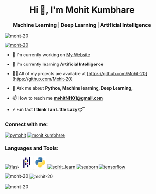 <h1 align="center">Hi 👋, I'm Mohit Kumbhare</h1>
<h3 align="center">Machine Learning | Deep Learning | Artificial Intelligence</h3>

<p align="left"> <img src="https://komarev.com/ghpvc/?username=mohit-20&label=Profile%20views&color=0e75b6&style=flat" alt="mohit-20" /> </p>

<p align="left"> <a href="https://github.com/ryo-ma/github-profile-trophy"><img src="https://github-profile-trophy.vercel.app/?username=mohit-20" alt="mohit-20" /></a> </p>

- 🔭 I’m currently working on [My Website](https://github.com/Mohit-20/mojofolio)

- 🌱 I’m currently learning **Artificial Intelligence**

- 👨‍💻 All of my projects are available at [https://github.com/Mohit-20](https://github.com/Mohit-20)

- 💬 Ask me about **Python, Machine learning, Deep Learning,**

- 📫 How to reach me **mohitNH01@gmail.com**

- ⚡ Fun fact **I think I an Little Lazy 😴**

<h3 align="left">Connect with me:</h3>
<p align="left">
<a href="https://twitter.com/pymohit" target="blank"><img align="center" src="https://raw.githubusercontent.com/rahuldkjain/github-profile-readme-generator/master/src/images/icons/Social/twitter.svg" alt="pymohit" height="30" width="40" /></a>
<a href="https://linkedin.com/in/mohit kumbhare" target="blank"><img align="center" src="https://raw.githubusercontent.com/rahuldkjain/github-profile-readme-generator/master/src/images/icons/Social/linked-in-alt.svg" alt="mohit kumbhare" height="30" width="40" /></a>
</p>

<h3 align="left">Languages and Tools:</h3>
<p align="left"> <a href="https://flask.palletsprojects.com/" target="_blank" rel="noreferrer"> <img src="https://www.vectorlogo.zone/logos/pocoo_flask/pocoo_flask-icon.svg" alt="flask" width="40" height="40"/> </a> <a href="https://pandas.pydata.org/" target="_blank" rel="noreferrer"> <img src="https://raw.githubusercontent.com/devicons/devicon/2ae2a900d2f041da66e950e4d48052658d850630/icons/pandas/pandas-original.svg" alt="pandas" width="40" height="40"/> </a> <a href="https://www.python.org" target="_blank" rel="noreferrer"> <img src="https://raw.githubusercontent.com/devicons/devicon/master/icons/python/python-original.svg" alt="python" width="40" height="40"/> </a> <a href="https://scikit-learn.org/" target="_blank" rel="noreferrer"> <img src="https://upload.wikimedia.org/wikipedia/commons/0/05/Scikit_learn_logo_small.svg" alt="scikit_learn" width="40" height="40"/> </a> <a href="https://seaborn.pydata.org/" target="_blank" rel="noreferrer"> <img src="https://seaborn.pydata.org/_images/logo-mark-lightbg.svg" alt="seaborn" width="40" height="40"/> </a> <a href="https://www.tensorflow.org" target="_blank" rel="noreferrer"> <img src="https://www.vectorlogo.zone/logos/tensorflow/tensorflow-icon.svg" alt="tensorflow" width="40" height="40"/> </a> </p>

<p><img align="left" src="https://github-readme-stats.vercel.app/api/top-langs?username=mohit-20&show_icons=true&locale=en&layout=compact" alt="mohit-20" /></p>

<p>&nbsp;<img align="center" src="https://github-readme-stats.vercel.app/api?username=mohit-20&show_icons=true&locale=en" alt="mohit-20" /></p>

<p><img align="center" src="https://github-readme-streak-stats.herokuapp.com/?user=mohit-20&" alt="mohit-20" /></p>

